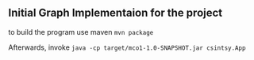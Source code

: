 ## Initial Graph Implementaion for the project

to build the program use maven `mvn package`

Afterwards, invoke `java -cp target/mco1-1.0-SNAPSHOT.jar csintsy.App`
